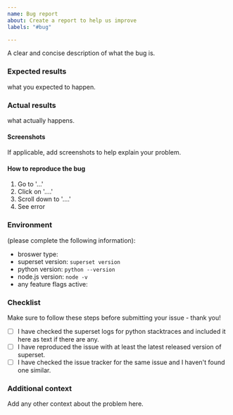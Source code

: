 ```yaml
---
name: Bug report
about: Create a report to help us improve
labels: "#bug"

---
```


A clear and concise description of what the bug is.

### Expected results

what you expected to happen.

### Actual results

what actually happens.

#### Screenshots

If applicable, add screenshots to help explain your problem.

#### How to reproduce the bug

1. Go to '...'
2. Click on '....'
3. Scroll down to '....'
4. See error

### Environment

(please complete the following information):

- broswer type:  
- superset version: `superset version`
- python version: `python --version`
- node.js version: `node -v`
- any feature flags active:

### Checklist

Make sure to follow these steps before submitting your issue - thank you!

- [ ] I have checked the superset logs for python stacktraces and included it here as text if there are any.
- [ ] I have reproduced the issue with at least the latest released version of superset.
- [ ] I have checked the issue tracker for the same issue and I haven't found one similar.

### Additional context

Add any other context about the problem here.

